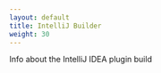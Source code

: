 ```yaml
---
layout: default
title: IntelliJ Builder
weight: 30
---
```


Info about the IntelliJ IDEA plugin build
